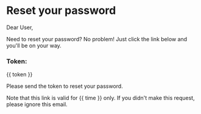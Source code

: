 # Reset your password

Dear User,

Need to reset your password? No problem! Just click the link below and you'll be on your way.

### Token:
{{ token }}

Please send the token to reset your password.

Note that this link is valid for {{ time }} only. If you didn't make this request, please ignore this email.
